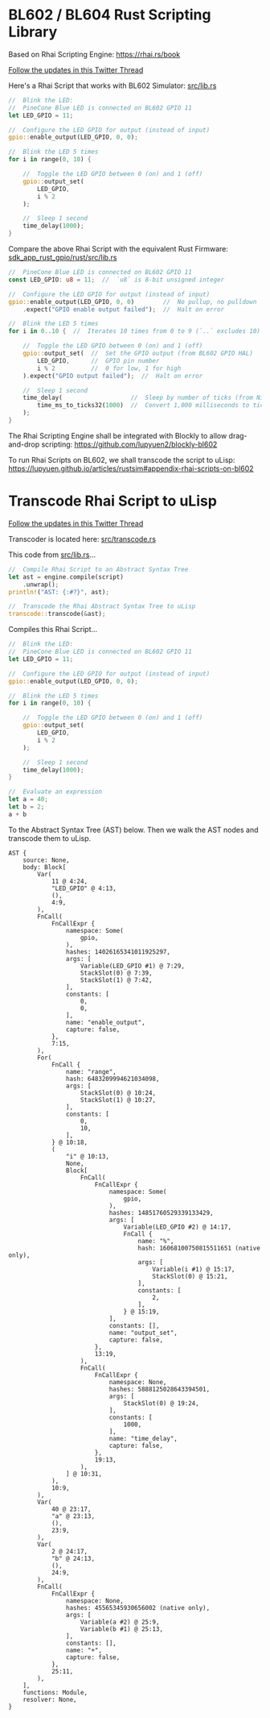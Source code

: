 # BL602 / BL604 Rust Scripting Library

Based on Rhai Scripting Engine: https://rhai.rs/book

[Follow the updates in this Twitter Thread](https://twitter.com/MisterTechBlog/status/1427758328004759552)

Here's a Rhai Script that works with BL602 Simulator: [src/lib.rs](src/lib.rs)

```rust
//  Blink the LED:
//  PineCone Blue LED is connected on BL602 GPIO 11
let LED_GPIO = 11;

//  Configure the LED GPIO for output (instead of input)
gpio::enable_output(LED_GPIO, 0, 0);

//  Blink the LED 5 times
for i in range(0, 10) {

    //  Toggle the LED GPIO between 0 (on) and 1 (off)
    gpio::output_set(
        LED_GPIO, 
        i % 2
    );

    //  Sleep 1 second
    time_delay(1000);
}
```

Compare the above Rhai Script with the equivalent Rust Firmware: [sdk_app_rust_gpio/rust/src/lib.rs](../sdk_app_rust_gpio/rust/src/lib.rs)

```rust
//  PineCone Blue LED is connected on BL602 GPIO 11
const LED_GPIO: u8 = 11;  //  `u8` is 8-bit unsigned integer

//  Configure the LED GPIO for output (instead of input)
gpio::enable_output(LED_GPIO, 0, 0)        //  No pullup, no pulldown
    .expect("GPIO enable output failed");  //  Halt on error

//  Blink the LED 5 times
for i in 0..10 {  //  Iterates 10 times from 0 to 9 (`..` excludes 10)

    //  Toggle the LED GPIO between 0 (on) and 1 (off)
    gpio::output_set(  //  Set the GPIO output (from BL602 GPIO HAL)
        LED_GPIO,      //  GPIO pin number
        i % 2          //  0 for low, 1 for high
    ).expect("GPIO output failed");  //  Halt on error

    //  Sleep 1 second
    time_delay(                   //  Sleep by number of ticks (from NimBLE Porting Layer)
        time_ms_to_ticks32(1000)  //  Convert 1,000 milliseconds to ticks (from NimBLE Porting Layer)
    );
}
```

The Rhai Scripting Engine shall be integrated with Blockly to allow drag-and-drop scripting: https://github.com/lupyuen2/blockly-bl602

To run Rhai Scripts on BL602, we shall transcode the script to uLisp: https://lupyuen.github.io/articles/rustsim#appendix-rhai-scripts-on-bl602

# Transcode Rhai Script to uLisp

[Follow the updates in this Twitter Thread](https://twitter.com/MisterTechBlog/status/1427758328004759552)

Transcoder is located here: [src/transcode.rs](src/transcode.rs)

This code from [src/lib.rs](src/lib.rs)...

```rust
//  Compile Rhai Script to an Abstract Syntax Tree
let ast = engine.compile(script)
    .unwrap();
println!("AST: {:#?}", ast);

//  Transcode the Rhai Abstract Syntax Tree to uLisp
transcode::transcode(&ast);
```

Compiles this Rhai Script...

```rust
//  Blink the LED:
//  PineCone Blue LED is connected on BL602 GPIO 11
let LED_GPIO = 11;

//  Configure the LED GPIO for output (instead of input)
gpio::enable_output(LED_GPIO, 0, 0);

//  Blink the LED 5 times
for i in range(0, 10) {

    //  Toggle the LED GPIO between 0 (on) and 1 (off)
    gpio::output_set(
        LED_GPIO, 
        i % 2
    );

    //  Sleep 1 second
    time_delay(1000);
}

//  Evaluate an expression
let a = 40; 
let b = 2;
a + b 
```

To the Abstract Syntax Tree (AST) below. Then we walk the AST nodes and transcode them to uLisp.

```text
AST {
    source: None,
    body: Block[
        Var(
            11 @ 4:24,
            "LED_GPIO" @ 4:13,
            (),
            4:9,
        ),
        FnCall(
            FnCallExpr {
                namespace: Some(
                    gpio,
                ),
                hashes: 14026165341011925297,
                args: [
                    Variable(LED_GPIO #1) @ 7:29,
                    StackSlot(0) @ 7:39,
                    StackSlot(1) @ 7:42,
                ],
                constants: [
                    0,
                    0,
                ],
                name: "enable_output",
                capture: false,
            },
            7:15,
        ),
        For(
            FnCall {
                name: "range",
                hash: 6483209994621034098,
                args: [
                    StackSlot(0) @ 10:24,
                    StackSlot(1) @ 10:27,
                ],
                constants: [
                    0,
                    10,
                ],
            } @ 10:18,
            (
                "i" @ 10:13,
                None,
                Block[
                    FnCall(
                        FnCallExpr {
                            namespace: Some(
                                gpio,
                            ),
                            hashes: 14851760529339133429,
                            args: [
                                Variable(LED_GPIO #2) @ 14:17,
                                FnCall {
                                    name: "%",
                                    hash: 16068100750815511651 (native only),
                                    args: [
                                        Variable(i #1) @ 15:17,
                                        StackSlot(0) @ 15:21,
                                    ],
                                    constants: [
                                        2,
                                    ],
                                } @ 15:19,
                            ],
                            constants: [],
                            name: "output_set",
                            capture: false,
                        },
                        13:19,
                    ),
                    FnCall(
                        FnCallExpr {
                            namespace: None,
                            hashes: 5888125028643394501,
                            args: [
                                StackSlot(0) @ 19:24,
                            ],
                            constants: [
                                1000,
                            ],
                            name: "time_delay",
                            capture: false,
                        },
                        19:13,
                    ),
                ] @ 10:31,
            ),
            10:9,
        ),
        Var(
            40 @ 23:17,
            "a" @ 23:13,
            (),
            23:9,
        ),
        Var(
            2 @ 24:17,
            "b" @ 24:13,
            (),
            24:9,
        ),
        FnCall(
            FnCallExpr {
                namespace: None,
                hashes: 45565345930656002 (native only),
                args: [
                    Variable(a #2) @ 25:9,
                    Variable(b #1) @ 25:13,
                ],
                constants: [],
                name: "+",
                capture: false,
            },
            25:11,
        ),
    ],
    functions: Module,
    resolver: None,
}
```